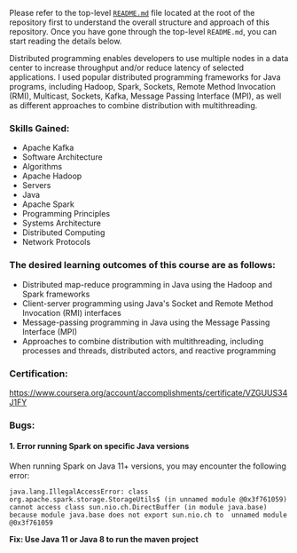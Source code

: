 Please refer to the top-level [`README.md`](../README.md) file located at the root of the repository first to understand
the overall structure and approach of this repository. Once you have gone through the top-level `README.md`, 
you can start reading the details below.

Distributed programming enables developers to use multiple nodes in a data center to increase throughput and/or 
reduce latency of selected applications.  I used popular distributed programming frameworks for Java programs, 
including Hadoop, Spark, Sockets, Remote Method Invocation (RMI), Multicast, Sockets, Kafka, Message Passing Interface
(MPI), as well as different approaches to combine distribution with multithreading.

### Skills Gained:
- Apache Kafka
- Software Architecture
- Algorithms
- Apache Hadoop
- Servers
- Java
- Apache Spark
- Programming Principles
- Systems Architecture
- Distributed Computing
- Network Protocols

### The desired learning outcomes of this course are as follows:

- Distributed map-reduce programming in Java using the Hadoop and Spark frameworks
- Client-server programming using Java's Socket and Remote Method Invocation (RMI) interfaces
- Message-passing programming in Java using the Message Passing Interface (MPI)
- Approaches to combine distribution with multithreading, including processes and threads, distributed actors, and reactive programming

### Certification: 

https://www.coursera.org/account/accomplishments/certificate/VZGUUS34J1FY

### Bugs:


#### 1. Error running Spark on specific Java versions

When running Spark on Java 11+ versions, you may encounter the following error:


``
    java.lang.IllegalAccessError: class org.apache.spark.storage.StorageUtils$ (in unnamed module @0x3f761059) cannot
     access class sun.nio.ch.DirectBuffer (in module java.base) because module java.base does not export sun.nio.ch to 
     unnamed module @0x3f761059
``

**Fix: Use Java 11 or Java 8 to run the maven project**